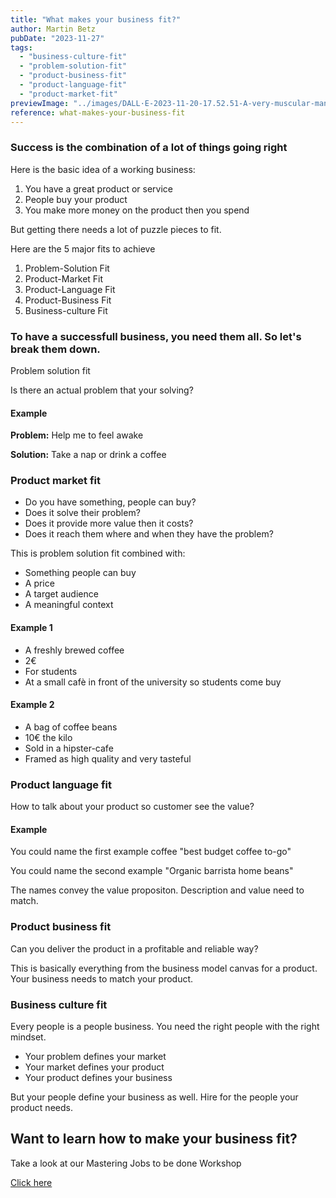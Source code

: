 ```yaml
---
title: "What makes your business fit?"
author: Martin Betz
pubDate: "2023-11-27"
tags:
  - "business-culture-fit"
  - "problem-solution-fit"
  - "product-business-fit"
  - "product-language-fit"
  - "product-market-fit"
previewImage: "../images/DALL·E-2023-11-20-17.52.51-A-very-muscular-man-with-a-hipster-beard-dressed-in-a-suit-is-trying-to-solve-a-puzzle-in-a-semi-full-cafe.-The-art-style-combines-watercolor-with-g.png"
reference: what-makes-your-business-fit
---
```


### Success is the combination of a lot of things going right

Here is the basic idea of a working business:

1. You have a great product or service
2. People buy your product
3. You make more money on the product then you spend

But getting there needs a lot of puzzle pieces to fit.

Here are the 5 major fits to achieve

1. Problem-Solution Fit
2. Product-Market Fit
3. Product-Language Fit
4. Product-Business Fit
5. Business-culture Fit

### To have a successfull business, you need them all. So let's break them down.
Problem solution fit

Is there an actual problem that your solving?

#### **Example**

**Problem:** Help me to feel awake

**Solution:** Take a nap or drink a coffee

### Product market fit

- Do you have something, people can buy?
- Does it solve their problem?
- Does it provide more value then it costs?
- Does it reach them where and when they have the problem?

This is problem solution fit combined with:

- Something people can buy
- A price
- A target audience
- A meaningful context

#### Example 1

- A freshly brewed coffee
- 2€
- For students
- At a small cafè in front of the university so students come buy

#### Example 2

- A bag of coffee beans
- 10€ the kilo
- Sold in a hipster-cafe
- Framed as high quality and very tasteful

### Product language fit

How to talk about your product so customer see the value?

#### Example

You could name the first example coffee "best budget coffee to-go"

You could name the second example "Organic barrista home beans"

The names convey the value propositon. Description and value need to match. 

### Product business fit

Can you deliver the product in a profitable and reliable way?

This is basically everything from the business model canvas for a product. Your business needs to match your product.

### Business culture fit

Every people is a people business. You need the right people with the right mindset.

- Your problem defines your market
- Your market defines your product
- Your product defines your business

But your people define your business as well. Hire for the people your product needs.



## Want to learn how to make your business fit?
Take a look at our Mastering Jobs to be done Workshop

[Click here](https://utxo.solutions/services/mastering-jobs-to-be-done-online-workshop/)
